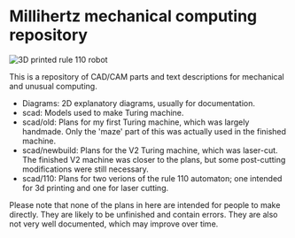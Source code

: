 # Millihertz mechanical computing repository

![3D printed rule 110 robot]({{site.url}}/docs/110bot.jpeg)

This is a repository of CAD/CAM parts and text descriptions for mechanical and unusual computing.

* Diagrams: 2D explanatory diagrams, usually for documentation.
* scad: Models used to make Turing machine.
* scad/old: Plans for my first Turing machine, which was largely handmade. Only the 'maze' part of this was actually used in the finished machine.
* scad/newbuild: Plans for the V2 Turing machine, which was laser-cut. The finished V2 machine was closer to the plans, but some post-cutting modifications were still necessary.
* scad/110: Plans for two verions of the rule 110 automaton; one intended for 3d printing and one for laser cutting.

Please note that none of the plans in here are intended for people to make directly. They are likely to be unfinished and contain errors. They are also not very well documented, which may improve over time.
